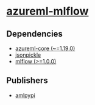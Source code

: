 # [azureml-mlflow](https://pypi.org/project/azureml-mlflow)

## Dependencies
- [azureml-core (~=1.19.0)](packages/a/azureml-core.md)
- [jsonpickle](packages/j/jsonpickle.md)
- [mlflow (>=1.0.0)](packages/m/mlflow.md)



## Publishers
- [amlpypi](https://pypi.org/user/amlpypi)

